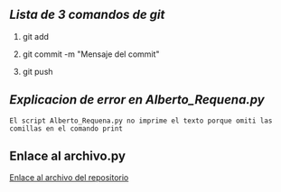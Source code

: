 ## *Lista de 3 comandos de git*

1. git add

2. git commit -m "Mensaje del commit"

3. git push

## _Explicacion de error en Alberto_Requena.py_

`El script Alberto_Requena.py no imprime el texto porque omiti las comillas en el comando print`

## Enlace al archivo.py

[Enlace al archivo del repositorio](Alberto_Requena.py)
